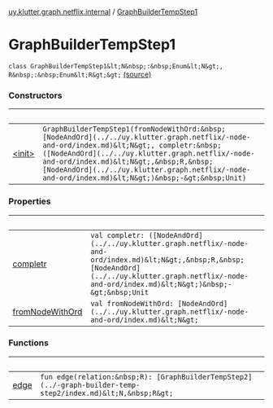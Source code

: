 [uy.klutter.graph.netflix.internal](../index.md) / [GraphBuilderTempStep1](.)


# GraphBuilderTempStep1
`class GraphBuilderTempStep1&lt;N&nbsp;:&nbsp;Enum&lt;N&gt;, R&nbsp;:&nbsp;Enum&lt;R&gt;&gt;` [(source)](https://github.com/kohesive/klutter/blob/master/netflix-graph-jdk6/src/main/kotlin/uy/klutter/graph/netflix/internal/Building.kt#L87)



### Constructors

|&nbsp;|&nbsp;|
|---|---|
| [&lt;init&gt;](-init-.md) | `GraphBuilderTempStep1(fromNodeWithOrd:&nbsp;[NodeAndOrd](../../uy.klutter.graph.netflix/-node-and-ord/index.md)&lt;N&gt;, completr:&nbsp;([NodeAndOrd](../../uy.klutter.graph.netflix/-node-and-ord/index.md)&lt;N&gt;,&nbsp;R,&nbsp;[NodeAndOrd](../../uy.klutter.graph.netflix/-node-and-ord/index.md)&lt;N&gt;)&nbsp;-&gt;&nbsp;Unit)` |

### Properties

|&nbsp;|&nbsp;|
|---|---|
| [completr](completr.md) | `val completr: ([NodeAndOrd](../../uy.klutter.graph.netflix/-node-and-ord/index.md)&lt;N&gt;,&nbsp;R,&nbsp;[NodeAndOrd](../../uy.klutter.graph.netflix/-node-and-ord/index.md)&lt;N&gt;)&nbsp;-&gt;&nbsp;Unit` |
| [fromNodeWithOrd](from-node-with-ord.md) | `val fromNodeWithOrd: [NodeAndOrd](../../uy.klutter.graph.netflix/-node-and-ord/index.md)&lt;N&gt;` |

### Functions

|&nbsp;|&nbsp;|
|---|---|
| [edge](edge.md) | `fun edge(relation:&nbsp;R): [GraphBuilderTempStep2](../-graph-builder-temp-step2/index.md)&lt;N,&nbsp;R&gt;` |

